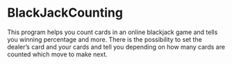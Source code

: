 # BlackJackCounting
This program helps you count cards in an online blackjack game and tells you winning percentage and more. 
There is the possibility to set the dealer’s card and your cards and tell you depending on how many cards are counted which move to make next.
